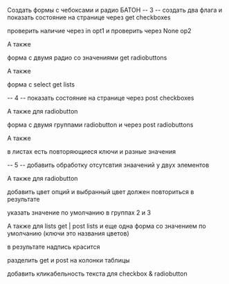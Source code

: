 Создать формы с чебоксами и радио БАТОН
-- 3 --
создать два флага
и показать состояние на странице через get checkboxes

проверить наличие через in opt1
и проверить через None op2

А также

форма с двумя радио со значениями get radiobuttons

А также

форма с select get lists

-- 4 --
показать состояние на странице через post checkboxes

А также  для radiobutton

форма с двумя группами radiobutton и через post radiobuttons

А также

в листах есть повторяющиеся ключи и разные значения

-- 5 --
добавить обработку отсутсвтия знаачений у двух элементов

А также для radiobutton

добавить цвет опций и выбранный цвет должен повториться
в результате

указать значение по умолчанию в группах 2 и 3

А также для lists
get | post lists
и еще одна форма со значением по умолчанию (ключи это названия цветов)

в результате надпись красится

разделить get и post на колонки таблицы

добавить кликабельность текста для checkbox & radiobutton